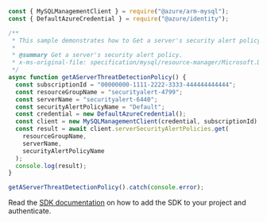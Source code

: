 ```javascript
const { MySQLManagementClient } = require("@azure/arm-mysql");
const { DefaultAzureCredential } = require("@azure/identity");

/**
 * This sample demonstrates how to Get a server's security alert policy.
 *
 * @summary Get a server's security alert policy.
 * x-ms-original-file: specification/mysql/resource-manager/Microsoft.DBforMySQL/stable/2017-12-01/examples/ServerSecurityAlertsGet.json
 */
async function getAServerThreatDetectionPolicy() {
  const subscriptionId = "00000000-1111-2222-3333-444444444444";
  const resourceGroupName = "securityalert-4799";
  const serverName = "securityalert-6440";
  const securityAlertPolicyName = "Default";
  const credential = new DefaultAzureCredential();
  const client = new MySQLManagementClient(credential, subscriptionId);
  const result = await client.serverSecurityAlertPolicies.get(
    resourceGroupName,
    serverName,
    securityAlertPolicyName
  );
  console.log(result);
}

getAServerThreatDetectionPolicy().catch(console.error);
```

Read the [SDK documentation](https://github.com/Azure/azure-sdk-for-js/blob/%40azure%2Farm-mysql_5.0.1/sdk/mysql/arm-mysql/README.md) on how to add the SDK to your project and authenticate.
